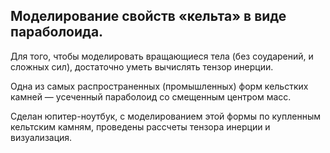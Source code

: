 ## Моделирование свойств «кельта» в виде параболоида.

Для того, чтобы моделировать вращающиеся тела (без соударений, и сложных сил), достаточно уметь вычислять тензор инерции.

Одна из самых распространенных (промышленных) форм кельстких камней — усеченный параболоид со смещенным центром масс.

Сделан юпитер-ноутбук, с моделированием этой формы по купленным кельтским камням, проведены рассчеты тензора инерции и визуализация.
